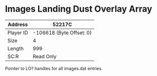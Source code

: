 #  Images Landing Dust Overlay Array
Address   | 52217C
----------|-------------
Player ID | -106618 (Byte Offset: 0)
Size 	  | 4
Length 	  | 999
SC:R      | Read Only

Pointer to LO? handles for all images.dat entries.
